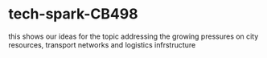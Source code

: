 # tech-spark-CB498
this shows our ideas for the topic addressing the growing pressures on city resources, transport networks and logistics infrstructure
